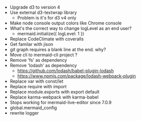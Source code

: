- Upgrade d3 to version 4
- Use external d3-textwrap library
    - Problem is it's for d3 v4 only
- Make node console output colors like Chrome console
- What's the correct way to change logLevel as an end user?
    - mermaid.initialize({ logLevel: 1 })
- Replace CodeClimate with coveralls
- Get familar with jison
- git graph requires a blank line at the end. why?
- Move cli to mermaid-cli project ?
- Remove 'fs' as dependency
- Remove 'lodash' as dependency
    - https://github.com/lodash/babel-plugin-lodash
    - https://www.npmjs.com/package/lodash-webpack-plugin
- Replace var with const/let
- Replace require with import
- Replace module.exports with export default
- Replace karma-webpack with karma-babel
- Stops working for mermaid-live-editor since 7.0.9
- global.mermaid_config
- rewrite logger
